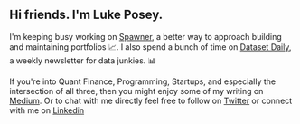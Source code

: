 ## Hi friends. I'm Luke Posey. 

I'm keeping busy working on [Spawner](https://www.spawner.ai), a better way to approach building and maintaining portfolios 📈. I also spend a bunch of time on [Dataset Daily](https://www.datasetdaily.com), a weekly newsletter for data junkies. 📊  

If you're into Quant Finance, Programming, Startups, and especially the intersection of all three, then you might enjoy some of my writing on [Medium](https://medium.com/@posey). Or to chat with me directly feel free to follow on [Twitter](https://twitter.com/poseysthumbs) or connect with me on [Linkedin](https://www.linkedin.com/in/luke-posey/)
